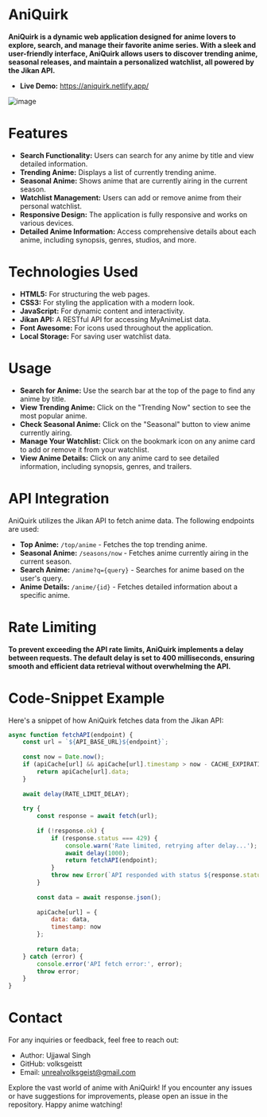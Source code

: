 # AniQuirk 
**AniQuirk is a dynamic web application designed for anime lovers to explore, search, and manage their favorite anime series. With a sleek and user-friendly interface, AniQuirk allows users to discover trending anime, seasonal releases, and maintain a personalized watchlist, all powered by the Jikan API.**

- **Live Demo:** https://aniquirk.netlify.app/

![image](https://github.com/user-attachments/assets/d849cb50-dea5-4391-932f-51f268da8490)

# Features
- **Search Functionality:** Users can search for any anime by title and view detailed information.
- **Trending Anime:** Displays a list of currently trending anime.
- **Seasonal Anime:** Shows anime that are currently airing in the current season.
- **Watchlist Management:** Users can add or remove anime from their personal watchlist.
- **Responsive Design:** The application is fully responsive and works on various devices.
- **Detailed Anime Information:** Access comprehensive details about each anime, including synopsis, genres, studios, and more.

# Technologies Used
- **HTML5:** For structuring the web pages.
- **CSS3:** For styling the application with a modern look.
- **JavaScript:** For dynamic content and interactivity.
- **Jikan API:** A RESTful API for accessing MyAnimeList data.
- **Font Awesome:** For icons used throughout the application.
- **Local Storage:** For saving user watchlist data.

# Usage
- **Search for Anime:** Use the search bar at the top of the page to find any anime by title.
- **View Trending Anime:** Click on the "Trending Now" section to see the most popular anime.
- **Check Seasonal Anime:** Click on the "Seasonal" button to view anime currently airing.
- **Manage Your Watchlist:** Click on the bookmark icon on any anime card to add or remove it from your watchlist.
- **View Anime Details:** Click on any anime card to see detailed information, including synopsis, genres, and trailers.

# API Integration
AniQuirk utilizes the Jikan API to fetch anime data. The following endpoints are used:

- **Top Anime:** `/top/anime` - Fetches the top trending anime.
- **Seasonal Anime:** `/seasons/now` - Fetches anime currently airing in the current season.
- **Search Anime:** `/anime?q={query}` - Searches for anime based on the user's query.
- **Anime Details:** `/anime/{id}` - Fetches detailed information about a specific anime.

# Rate Limiting
**To prevent exceeding the API rate limits, AniQuirk implements a delay between requests. The default delay is set to 400 milliseconds, ensuring smooth and efficient data retrieval without overwhelming the API.**

# Code-Snippet Example
Here's a snippet of how AniQuirk fetches data from the Jikan API:
```js
async function fetchAPI(endpoint) {
    const url = `${API_BASE_URL}${endpoint}`;
    
    const now = Date.now();
    if (apiCache[url] && apiCache[url].timestamp > now - CACHE_EXPIRATION) {
        return apiCache[url].data;
    }
    
    await delay(RATE_LIMIT_DELAY);
    
    try {
        const response = await fetch(url);
        
        if (!response.ok) {
            if (response.status === 429) {
                console.warn('Rate limited, retrying after delay...');
                await delay(1000);
                return fetchAPI(endpoint);
            }
            throw new Error(`API responded with status ${response.status}`);
        }
        
        const data = await response.json();
        
        apiCache[url] = {
            data: data,
            timestamp: now
        };
        
        return data;
    } catch (error) {
        console.error('API fetch error:', error);
        throw error;
    }
}
```

# Contact
For any inquiries or feedback, feel free to reach out:
- Author: Ujjawal Singh
- GitHub: volksgeistt
- Email: unrealvolksgeist@gmail.com

Explore the vast world of anime with AniQuirk! If you encounter any issues or have suggestions for improvements, please open an issue in the repository. Happy anime watching!

